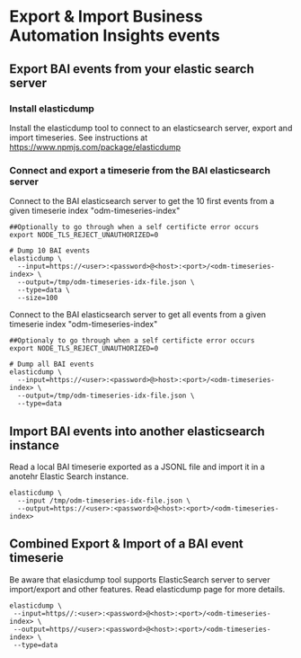 # Export & Import Business Automation Insights events 

## Export BAI events from your elastic search server

### Install elasticdump
Install the elasticdump tool to connect to an elasticsearch server, export and import timeseries.
See instructions at https://www.npmjs.com/package/elasticdump

### Connect and export a timeserie from the BAI elasticsearch server

Connect to the BAI elasticsearch server to get the 10 first events from a given timeserie index "odm-timeseries-index"

```shell
##Optionally to go through when a self certificte error occurs
export NODE_TLS_REJECT_UNAUTHORIZED=0

# Dump 10 BAI events
elasticdump \
  --input=https://<user>:<password>@<host>:<port>/<odm-timeseries-index> \
  --output=/tmp/odm-timeseries-idx-file.json \
  --type=data \
  --size=100
```

Connect to the BAI elasticsearch server to get all events from a given timeserie index "odm-timeseries-index"

```shell
##Optionaly to go through when a self certificte error occurs
export NODE_TLS_REJECT_UNAUTHORIZED=0

# Dump all BAI events
elasticdump \
  --input=https://<user>:<password>@>host>:<port>/<odm-timeseries-index> \
  --output=/tmp/odm-timeseries-idx-file.json \
  --type=data
```

## Import BAI events into another elasticsearch instance

Read a local BAI timeserie exported as a JSONL file and import it in a anotehr Elastic Search instance.
```shell
elasticdump \
  --input /tmp/odm-timeseries-idx-file.json \
  --output=https://<user>:<password>@<host>:<port>/<odm-timeseries-index>
 ```
 
 ## Combined Export & Import of a BAI event timeserie
 Be aware that elasicdump tool supports ElasticSearch server to server import/export and other features.
 Read elasticdump page for more details.
 ```shell
 elasticdump \
  --input=https//:<user>:<password>@<host>:<port>/<odm-timeseries-index> \
  --output=https//<user>:<password>@<host>:<port>/<odm-timeseries-index> \
  --type=data
```
